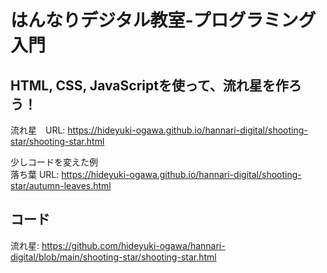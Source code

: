 # はんなりデジタル教室-プログラミング入門

## HTML, CSS, JavaScriptを使って、流れ星を作ろう！

流れ星　URL: https://hideyuki-ogawa.github.io/hannari-digital/shooting-star/shooting-star.html

少しコードを変えた例    
落ち葉 URL: https://hideyuki-ogawa.github.io/hannari-digital/shooting-star/autumn-leaves.html

## コード

流れ星: https://github.com/hideyuki-ogawa/hannari-digital/blob/main/shooting-star/shooting-star.html

